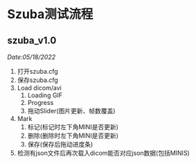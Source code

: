 # Szuba测试流程
## szuba_v1.0 
*Date:05/18/2022*
1. 打开szuba.cfg
2. 保存szuba.cfg
3. Load dicom/avi
    1. Loading GIF
    2. Progress
    3. 拖动Slider(图片更新、帧数覆盖)
 4. Mark 
    1. 标记(标记时左下角MINI是否更新)
    2. 删除(删除时左下角MINI是否更新)
    3. 保存(保存后拖动进度条)
 5. 检测有json文件后再次载入dicom能否对应json数据(包括MINIS) 